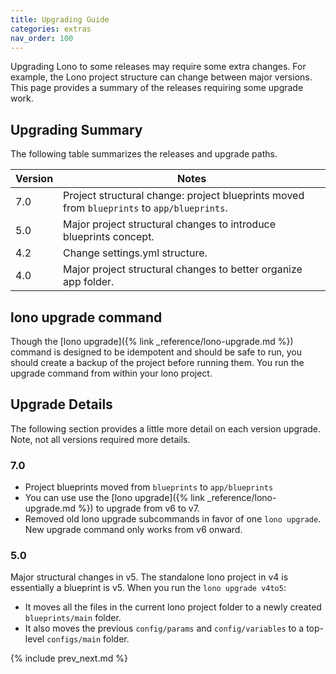 ```yaml
---
title: Upgrading Guide
categories: extras
nav_order: 100
---
```


Upgrading Lono to some releases may require some extra changes. For example, the Lono project structure can change between major versions. This page provides a summary of the releases requiring some upgrade work.

## Upgrading Summary

The following table summarizes the releases and upgrade paths.

Version | Notes
--- | ---
7.0 | Project structural change: project blueprints moved from `blueprints` to `app/blueprints`.
5.0 | Major project structural changes to introduce blueprints concept.
4.2 | Change settings.yml structure.
4.0 | Major project structural changes to better organize app folder.

## lono upgrade command

Though the [lono upgrade]({% link _reference/lono-upgrade.md %}) command is designed to be idempotent and should be safe to run, you should create a backup of the project before running them. You run the upgrade command from within your lono project.

## Upgrade Details

The following section provides a little more detail on each version upgrade. Note, not all versions required more details.

### 7.0

* Project blueprints moved from `blueprints` to `app/blueprints`
* You can use use the [lono upgrade]({% link _reference/lono-upgrade.md %}) to upgrade from v6 to v7.
* Removed old lono upgrade subcommands in favor of one `lono upgrade`. New upgrade command only works from v6 onward.

### 5.0

Major structural changes in v5. The standalone lono project in v4 is essentially a blueprint is v5. When you run the `lono upgrade v4to5`:

* It moves all the files in the current lono project folder to a newly created `blueprints/main` folder.
* It also moves the previous `config/params` and `config/variables` to a top-level `configs/main` folder.

{% include prev_next.md %}
